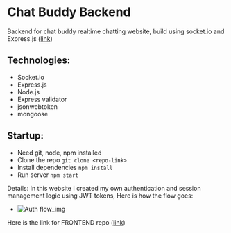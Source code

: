 # Chat Buddy Backend
Backend for chat buddy realtime chatting website, build using socket.io and Express.js ([link](https://chat-buddy-harsh9o9.vercel.app/chat))

## Technologies:
- Socket.io
- Express.js
- Node.js
- Express validator
- jsonwebtoken
- mongoose

## Startup:
- Need git, node, npm installed
- Clone the repo `git clone <repo-link>`
- Install dependencies `npm install`
- Run server `npm start`

Details:
In this website I created my own authentication and session management logic using JWT tokens, Here is how the flow goes:
- ![Auth flow_img](https://github.com/harsh9o9/chat-buddy-frontend/assets/90497185/ddfd23f6-71dc-47ba-a27b-3bfe6513af7b)

Here is the link for FRONTEND repo ([link](https://github.com/harsh9o9/chat-buddy-frontend))
